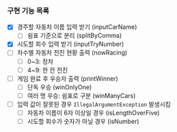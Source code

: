 ### 구현 기능 목록
- [x] 경주할 자동차 이름 입력 받기 (inputCarName)
  - [ ] 쉼표 기준으로 분리 (splitByComma)
- [x] 시도할 회수 입력 받기 (inputTryNumber)
- [ ] 차수별 자동차 전진 현황 출력 (nowRacing)
  - [ ] 0~3: 정차
  - [ ] 4~9: 한 칸 전진
- [ ] 게임 완료 후 우승자 출력 (printWinner)
  - [ ] 단독 우승 (winOnlyOne)
  - [ ] 여러 명 우승: 쉼표로 구분 (winManyCars)
- [ ] 입력 값이 잘못된 경우 `IllegalArgumentException` 발생시킴
  - [ ] 자동차 이름이 6자 이상일 경우 (isLengthOverFive)
  - [ ] 시도할 회수가 숫자가 아닐 경우 (isNumber)